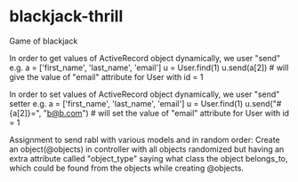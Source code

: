 # blackjack-thrill
Game of blackjack

In order to get values of ActiveRecord object dynamically, we user "send"
e.g.
  a = ['first_name', 'last_name', 'email']
  u = User.find(1)
  u.send(a[2]) # will give the value of "email" attribute for User with id = 1

In order to set values of ActiveRecord object dynamically, we user "send" setter
e.g.
  a = ['first_name', 'last_name', 'email']
  u = User.find(1)
  u.send("#{a[2]}=", "b@b.com") # will set the value of "email" attribute for User with id = 1

Assignment to send rabl with various models and in random order:
  Create an object(@objects) in controller with all objects randomized but having an extra attribute called "object_type" saying what class the object belongs_to, which could be found from the objects while creating @objects.
